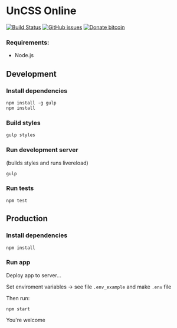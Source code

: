 # UnCSS Online
[![Build
Status](https://travis-ci.org/pajasevi/UnCSS-Online.svg?branch=master)](https://travis-ci.org/pajasevi/UnCSS-Online)
[![GitHub issues](https://img.shields.io/github/issues/pajasevi/UnCSS-Online.svg)](https://github.com/pajasevi/UnCSS-Online/issues)
[![Donate bitcoin](https://img.shields.io/badge/donate-bitcoin-blue.svg)](https://blockchain.info/address/1Q36yoYdENS9AqjQtaHXFtaSqzUDuXp1at)


### Requirements:

- Node.js

## Development

### Install dependencies
```
npm install -g gulp
npm install
```

### Build styles
```
gulp styles
```

### Run development server
(builds styles and runs livereload)
```
gulp
```

### Run tests
```
npm test
```

## Production

### Install dependencies
```
npm install
```

### Run app
Deploy app to server...

Set enviroment variables -> see file ```.env_example``` and make ```.env``` file

Then run:
```
npm start
```

You're welcome
